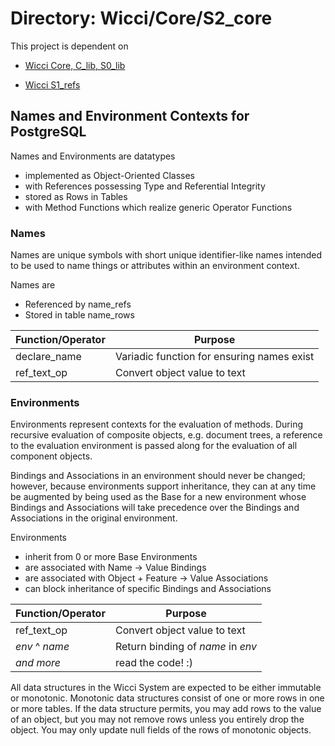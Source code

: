 # Directory: Wicci/Core/S2_core

This project is dependent on

* [Wicci Core, C_lib, S0_lib](https://github.com/GregDavidson/wicci-core-S0_lib)

* [Wicci S1_refs](https://github.com/GregDavidson/wicci-core-S1_refs)

## Names and Environment Contexts for PostgreSQL

Names and Environments are datatypes

* implemented as Object-Oriented Classes
* with References possessing Type and Referential Integrity
* stored as Rows in Tables
* with Method Functions which realize generic Operator Functions

### Names

Names are unique symbols with short unique identifier-like
names intended to be used to name things or attributes
within an environment context.

Names are
* Referenced by name_refs
* Stored in table name_rows

|Function/Operator| Purpose
|-----------------------|----------
| declare_name			| Variadic function for ensuring names exist
| ref_text_op					| Convert object value to text

### Environments

Environments represent contexts for the evaluation of
methods.  During recursive evaluation of composite objects,
e.g. document trees, a reference to the evaluation
environment is passed along for the evaluation of all
component objects.

Bindings and Associations in an environment should never be
changed; however, because environments support inheritance,
they can at any time be augmented by being used as the Base
for a new environment whose Bindings and Associations will
take precedence over the Bindings and Associations in the
original environment.

Environments

* inherit from 0 or more Base Environments
* are associated with Name -> Value Bindings
* are associated with Object + Feature -> Value Associations
* can block inheritance of specific Bindings and Associations

|Function/Operator| Purpose
|-----------------------|----------
| ref_text_op					| Convert object value to text
|	_env_ ^ _name_	| Return binding of _name_ in _env_
| *and more*			| read the code! :)

All data structures in the Wicci System are expected to be
either immutable or monotonic.  Monotonic data structures
consist of one or more rows in one or more tables.  If the
data structure permits, you may add rows to the value of an
object, but you may not remove rows unless you entirely drop
the object.  You may only update null fields of the rows of
monotonic objects.
